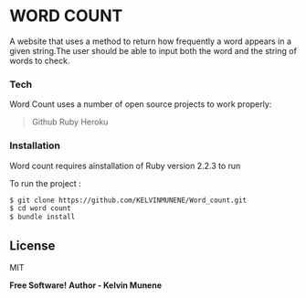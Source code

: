 # WORD COUNT
A website that uses a method to return how frequently a word appears in a given string.The user should be able to  input both the word and the string of words to check.



### Tech

Word Count uses a number of open source projects to work properly:

> Github
> Ruby
> Heroku



### Installation


Word count requires ainstallation of Ruby version 2.2.3 to run

To run the project :

```sh
$ git clone https://github.com/KELVINMUNENE/Word_count.git
$ cd word count
$ bundle install
```

License
----

MIT


**Free Software!**
**Author - Kelvin Munene**
